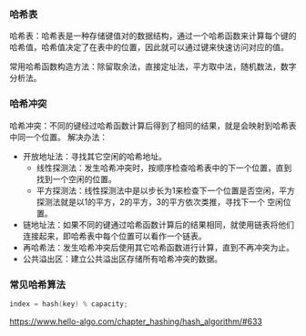 ### 哈希表 
哈希表：哈希表是一种存储键值对的数据结构，通过一个哈希函数来计算每个键的哈希值，哈希值决定了在表中的位置，因此就可以通过键来快速访问对应的值。

常用哈希函数构造方法：除留取余法，直接定址法，平方取中法，随机数法，数字分析法。

### 哈希冲突
哈希冲突：不同的键经过哈希函数计算后得到了相同的结果，就是会映射到哈希表中同一个位置。
解决办法：
- 开放地址法：寻找其它空闲的哈希地址。
	- 线性探测法：发生哈希冲突时，按顺序检查哈希表中的下一个位置，直到找到一个空闲的位置。
	- 平方探测法：线性探测法中是以步长为1来检查下一个位置是否空闲，平方探测法就是以1的平方，2的平方，3的平方依次类推，寻找下一个 空闲位置。
- 链地址法：如果不同的键通过哈希函数计算后的结果相同，就使用链表将他们连接起来，即哈希表中每个位置可以看作一个链表。
- 再哈希法：发生哈希冲突后使用其它哈希函数进行计算，直到不再冲突为止。
- 公共溢出区：建立公共溢出区存储所有哈希冲突的数据。


### 常见哈希算法
```cpp
index = hash(key) % capacity;
```
https://www.hello-algo.com/chapter_hashing/hash_algorithm/#633